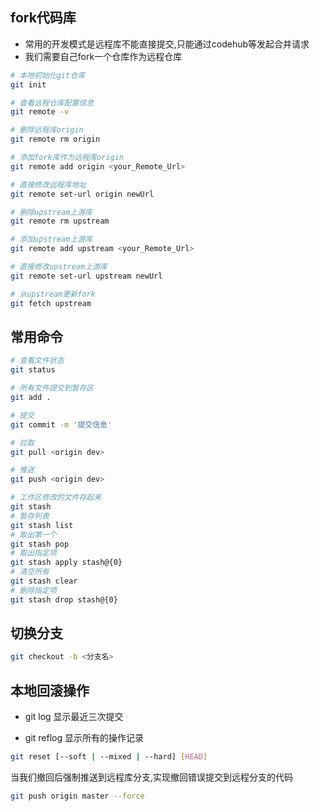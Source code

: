## fork代码库
- 常用的开发模式是远程库不能直接提交,只能通过codehub等发起合并请求
- 我们需要自己fork一个仓库作为远程仓库

```sh {5,11,20}
# 本地初始化git仓库
git init

# 查看远程仓库配置信息
git remote -v

# 删除远程库origin
git remote rm origin 

# 添加fork库作为远程库origin
git remote add origin <your_Remote_Url>

# 直接修改远程库地址
git remote set-url origin newUrl

# 删除upstream上游库
git remote rm upstream 

# 添加upstream上游库
git remote add upstream <your_Remote_Url>

# 直接修改upstream上游库
git remote set-url upstream newUrl

# 从upstream更新fork
git fetch upstream
```

## 常用命令
```sh
# 查看文件状态
git status

# 所有文件提交到暂存区
git add .

# 提交
git commit -m '提交信息'

# 拉取
git pull <origin dev>

# 推送
git push <origin dev>

# 工作区修改的文件存起来
git stash
# 暂存列表
git stash list
# 取出第一个
git stash pop
# 取出指定项
git stash apply stash@{0}
# 清空所有
git stash clear
# 删除指定项
git stash drop stash@{0}

```

## 切换分支
```sh
git checkout -b <分支名>
```

## 本地回滚操作
- git log
显示最近三次提交

- git reflog
显示所有的操作记录

```sh
git reset [--soft | --mixed | --hard] [HEAD]
```

当我们撤回后强制推送到远程库分支,实现撤回错误提交到远程分支的代码
```sh
git push origin master --force
```
